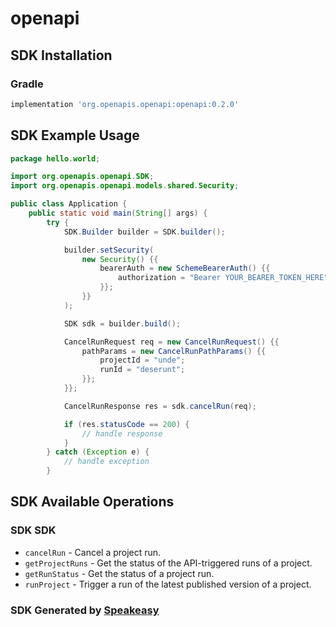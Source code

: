 # openapi

<!-- Start SDK Installation -->
## SDK Installation

### Gradle

```groovy
implementation 'org.openapis.openapi:openapi:0.2.0'
```
<!-- End SDK Installation -->

## SDK Example Usage
<!-- Start SDK Example Usage -->
```java
package hello.world;

import org.openapis.openapi.SDK;
import org.openapis.openapi.models.shared.Security;

public class Application {
    public static void main(String[] args) {
        try {
            SDK.Builder builder = SDK.builder();

            builder.setSecurity(
                new Security() {{
                    bearerAuth = new SchemeBearerAuth() {{
                        authorization = "Bearer YOUR_BEARER_TOKEN_HERE";
                    }};
                }}
            );

            SDK sdk = builder.build();

            CancelRunRequest req = new CancelRunRequest() {{
                pathParams = new CancelRunPathParams() {{
                    projectId = "unde";
                    runId = "deserunt";
                }};
            }};

            CancelRunResponse res = sdk.cancelRun(req);

            if (res.statusCode == 200) {
                // handle response
            }
        } catch (Exception e) {
            // handle exception
        }
```
<!-- End SDK Example Usage -->

<!-- Start SDK Available Operations -->
## SDK Available Operations

### SDK SDK

* `cancelRun` - Cancel a project run.
* `getProjectRuns` - Get the status of the API-triggered runs of a project.
* `getRunStatus` - Get the status of a project run.
* `runProject` - Trigger a run of the latest published version of a project.
<!-- End SDK Available Operations -->

### SDK Generated by [Speakeasy](https://docs.speakeasyapi.dev/docs/using-speakeasy/client-sdks)
